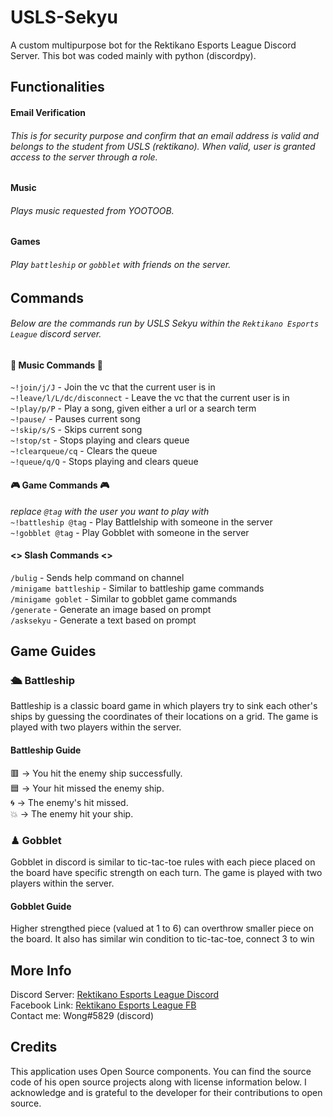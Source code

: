 # USLS-Sekyu
A custom multipurpose bot for the Rektikano Esports League Discord Server.
This bot was coded mainly with python (discordpy). 

## Functionalities
#### Email Verification
###### This is for security purpose and confirm that an email address is valid and belongs to the student from USLS (rektikano). When valid, user is granted access to the server through a role.
#### Music
###### Plays music requested from YOOTOOB.
#### Games
###### Play `battleship` or `gobblet` with friends on the server.
## Commands
###### Below are the commands run by USLS Sekyu within the `Rektikano Esports League` discord server.

#### 🎵 Music Commands 🎵

`~!join/j/J` - Join the vc that the current user is in  
`~!leave/l/L/dc/disconnect` - Leave the vc that the current user is in  
`~!play/p/P` - Play a song, given either a url or a search term  
`~!pause/` - Pauses current song  
`~!skip/s/S` - Skips current song  
`~!stop/st` - Stops playing and clears queue  
`~!clearqueue/cq` - Clears the queue  
`~!queue/q/Q` - Stops playing and clears queue  
  
#### 🎮 Game Commands 🎮 
*replace `@tag` with the user you want to play with*  
`~!battleship @tag` - Play Battlelship with someone in the server  
`~!gobblet @tag` - Play Gobblet with someone in the server  

#### **<>** Slash Commands **<>**
`/bulig` - Sends help command on channel  
`/minigame battleship` - Similar to battleship game commands  
`/minigame goblet` - Similar to gobblet game commands  
`/generate` - Generate an image based on prompt  
`/asksekyu` - Generate a text based on prompt  

## Game Guides
### 🛳 Battleship
Battleship is a classic board game in which players try to sink each other's ships by guessing the coordinates of their locations on a grid. The game is played with two players within the server.

#### Battleship Guide
🟥 → You hit the enemy ship successfully.  
🟦 → Your hit missed the enemy ship.  
🌀 → The enemy's hit missed.  
💥 → The enemy hit your ship.  

### __♟ Gobblet__
Gobblet in discord is similar to tic-tac-toe rules with each piece placed on the board have specific strength on each turn. The game is played with two players within the server.

#### Gobblet Guide  
Higher strengthed piece (valued at 1 to 6) can overthrow smaller piece on the board. It also has similar win condition to tic-tac-toe, connect 3 to win


## More Info
Discord Server: [Rektikano Esports League Discord](https://discord.gg/DFfrjV4VDJ)  
Facebook Link: [Rektikano Esports League FB](https://www.facebook.com/RektikanoUpgrade)  
Contact me: Wong#5829 (discord)  


## Credits
This application uses Open Source components. You can find the source code of his
open source projects along with license information below. I acknowledge and is 
grateful to the developer for their contributions to open source.
